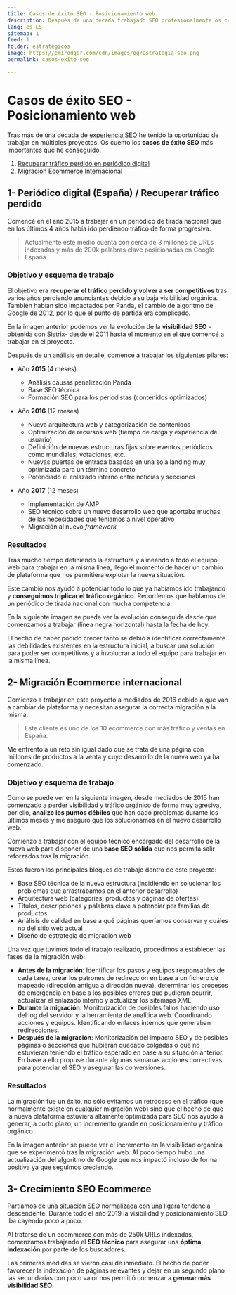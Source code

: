 ```yaml
---
title: Casos de éxito SEO - Posicionamiento web
description: Después de una década trabajado SEO profesionalmente os cuento mis aprendizajes
lang: es_ES
sitemap: 1
feed: 1
folder: estrategicos
image: https://emirodgar.com/cdn/images/og/estrategia-seo.png
permalink: casos-exito-seo

---
```


# Casos de éxito SEO - Posicionamiento web

Tras más de una década de [experiencia SEO](experiencia-seo) he tenido la oportunidad de trabajar en múltiples proyectos. Os cuento los **casos de éxito SEO** más importantes que he conseguido.

 1. [Recuperar tráfico perdido en periódico digital](#periodico)
 2. [Migración Ecommerce Internacional](#ecommerce)

## <a name="periodico"></a> 1- Periódico digital (España) / Recuperar tráfico perdido

Comencé en el año 2015 a trabajar en un periódico de tirada nacional que en los últimos 4 años había ido perdiendo tráfico de forma progresiva.

> Actualmente este medio cuenta con cerca de 3 millones de URLs indexadas y más de 200k palabras clave posicionadas en Google España.

### Objetivo y esquema de trabajo

El objetivo era **recuperar el tráfico perdido y volver a ser competitivos** tras varios años perdiendo anunciantes debido a su baja visibilidad orgánica. También habían sido impactados por Panda, el cambio de algoritmo de Google de 2012, por lo que el punto de partida era complicado.

<amp-img alt="Estado inicial caso éxito - pérdida de visibilidad orgánica"
  src="https://i.imgur.com/esO1WW0.png"
  width="1132"
  height="395"
  layout="responsive">
</amp-img>

En la imagen anterior podemos ver la evolución de la **visibilidad SEO** -obtenida con Sistrix- desde el 2011 hasta el momento en el que comencé a trabajar en el proyecto.

Después de un análisis en detalle, comencé a trabajar los siguientes pilares:

- Año **2015** (4 meses)
  - Análisis causas penalización Panda
  - Base SEO técnica
  - Formación SEO para los periodistas (contenidos optimizados)
  
- Año **2016** (12  meses)
     -  Nueva arquitectura web y categorización de contenidos
     -  Optimización de recursos web (tiempo de carga y experiencia de usuario)
     - Definición de nuevas estructuras fijas sobre eventos periódicos como mundiales, votaciones, etc. 
     - Nuevas puertas de entrada basadas en una sola landing muy optimizada para un término concreto
     - Potenciado el enlazado interno entre noticias y secciones
 - Año **2017** (12 meses)
   - Implementación de AMP
   - SEO técnico sobre un nuevo desarrollo web que aportaba muchas de las necesidades que teníamos a nivel operativo 
   - Migración al nuevo *framework* 

### Resultados

Tras mucho tiempo definiendo la estructura y alineando a todo el equipo web para trabajar en la misma línea, llegó el momento de hacer un cambio de plataforma que nos permitiera explotar la nueva situación.

Este cambio nos ayudó a potenciar todo lo que ya habíamos ido trabajando y **conseguimos triplicar el tráfico orgánico**. Recordemos que hablamos de un periódico de tirada nacional con mucha competencia. 

En la siguiente imagen se puede ver la evolución conseguida desde que comenzamos a trabajar (línea negra horizontal) hasta la fecha de hoy.

<amp-img alt="Caso éxito SEO: Visibilidad orgánica (Sistrix) desde 2011 a 2019"
  src="https://i.imgur.com/n08VP9W.png"
  width="1132"
  height="390"
  layout="responsive">
</amp-img>

El hecho de haber podido crecer tanto se debió a identificar correctamente las debilidades existentes en la estructura inicial, a buscar una solución para poder ser competitivos y a involucrar a todo el equipo para trabajar en la misma línea.

## <a name="ecommerce"></a> 2- Migración Ecommerce internacional

Comienzo a trabajar en este proyecto a mediados de 2016 debido a que van a cambiar de plataforma y necesitan asegurar la correcta migración a la misma. 

> Este cliente es uno de los 10 ecommerce con más tráfico y ventas en España.

Me enfrento a un reto sin igual dado que se trata de una página con millones de productos a la venta y cuyo desarrollo de la nueva web ya ha comenzado.

### Objetivo y esquema de trabajo

Como se puede ver en la siguiente imagen, desde mediados de 2015 han comenzado a perder visibilidad y tráfico orgánico de forma muy agresiva, por ello, **analizo los puntos débiles** que han dado problemas durante los últimos meses y me aseguro que los solucionamos en el nuevo desarrollo web. 

<amp-img alt="Visibilidad en caída libre desde comienzos de 2016"
  src="https://i.imgur.com/6HUkSGh.png"
  width="790"
  height="394"
  layout="responsive">
</amp-img>

Comienzo a trabajar con el equipo técnico encargado del desarrollo de la nueva web para disponer de una **base SEO sólida** que nos permita salir reforzados tras la migración.

Estos fueron los principales bloques de trabajo dentro de este proyecto:

- Base SEO técnica de la nueva estructura (incidiendo en solucionar los problemas que arrastrábamos en el anterior desarrollo)
- Arquitectura web (categorías, productos y páginas de ofertas)
- Títulos, descripciones y palabras clave a potenciar por familias de productos
- Análisis de calidad en base a qué páginas queríamos conservar y cuáles no del sitio web actual
- Diseño de estrategia de migración web

Una vez que tuvimos todo el trabajo realizado, procedimos a establecer las fases de la migración web:

- **Antes de la migración**:  Identificar los pasos y equipos responsables de cada tarea, crear los patrones de redirección en base a un fichero de mapeado (dirección antigua a dirección nueva), determinar los procesos de emergencia en base a los posibles errores que pudieran ocurrir, actualizar el enlazado interno y actualizar los sitemaps XML.
- **Durante la migración**: Monitorización de posibles fallos haciendo uso del log del servidor y la herramienta de analítica web. Coordinando acciones y equipos. Identificando enlaces internos que generaban redirecciones.
- **Después de la migración**: Monitorización del impacto SEO y de posibles páginas o secciones que hubieran quedado colgadas o que no estuvieran teniendo el tráfico esperado en base a su situación anterior. En base a ello propuse durante algunas semanas acciones correctivas para potenciar el SEO y asegurar las conversiones.


### Resultados

La migración fue un éxito, no sólo evitamos un retroceso en el tráfico (que normalmente existe en cualquier migración web) sino que el hecho de que la nueva plataforma estuviera altamente optimizada para SEO nos ayudó a generar, a corto plazo, un incremento grande en posicionamiento y tráfico orgánico.

<amp-img alt="Caso de éxito migración SEO - Emirodgar"
  src="https://i.imgur.com/88J5XxI.png"
  width="1145"
  height="406"
  layout="responsive">
</amp-img>

En la imagen anterior se puede ver el incremento en la visibilidad orgánica que se experimentó tras la migración web. Al poco tiempo hubo una actualización del algoritmo de Google que nos impactó incluso de forma positiva ya que seguimos creciendo.

## <a name="ecommerce-local"></a> 3- Crecimiento SEO Ecommerce

Partíamos de una situación SEO normalizada con una ligera tendencia descendente. Durante todo el año 2019 la visibilidad y posicionamiento SEO iba cayendo poco a poco.

Al tratarse de un ecommerce con más de 250k URLs indexadas, comenzamos trabajando el **SEO técnico** para asegurar una **óptima indexación** por parte de los buscadores. 

<amp-twitter 
  width="375"
  height="472"
  layout="responsive"
  data-tweetid="1217425681434447878">
</amp-twitter>

Las primeras medidas se vieron casi de inmediato. El hecho de poder favorecer la indexación de páginas relevantes y dejar en un segundo plano las secundarias con poco valor nos permitió comenzar a **generar más visibilidad SEO**.


<amp-twitter 
  width="375"
  height="472"
  layout="responsive"
  data-tweetid="1217425687008751622">
</amp-twitter>


<!--stackedit_data:
eyJoaXN0b3J5IjpbMjAyODM3OTUyMCwxNjgwNDMzMjI3LC01OT
gxODkzMzEsLTEzODQ3NTE3MzcsLTE4MjQ2Njk0ODVdfQ==
-->
